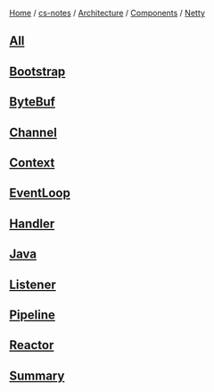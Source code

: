 [Home](https://mengxianbin.github.io) /
[cs-notes](https://mengxianbin.github.io/cs-notes/site) /
[Architecture](https://mengxianbin.github.io/cs-notes/site/Architecture) /
[Components](https://mengxianbin.github.io/cs-notes/site/Architecture/Components) /
[Netty](https://mengxianbin.github.io/cs-notes/site/Architecture/Components/Netty)

## [All](https://mengxianbin.github.io/cs-notes/site/Architecture/Components/Netty/All/)

## [Bootstrap](https://mengxianbin.github.io/cs-notes/site/Architecture/Components/Netty/Bootstrap/)

## [ByteBuf](https://mengxianbin.github.io/cs-notes/site/Architecture/Components/Netty/ByteBuf/)

## [Channel](https://mengxianbin.github.io/cs-notes/site/Architecture/Components/Netty/Channel/)

## [Context](https://mengxianbin.github.io/cs-notes/site/Architecture/Components/Netty/Context/)

## [EventLoop](https://mengxianbin.github.io/cs-notes/site/Architecture/Components/Netty/EventLoop/)

## [Handler](https://mengxianbin.github.io/cs-notes/site/Architecture/Components/Netty/Handler/)

## [Java](https://mengxianbin.github.io/cs-notes/site/Architecture/Components/Netty/Java/)

## [Listener](https://mengxianbin.github.io/cs-notes/site/Architecture/Components/Netty/Listener/)

## [Pipeline](https://mengxianbin.github.io/cs-notes/site/Architecture/Components/Netty/Pipeline/)

## [Reactor](https://mengxianbin.github.io/cs-notes/site/Architecture/Components/Netty/Reactor/)

## [Summary](https://mengxianbin.github.io/cs-notes/site/Architecture/Components/Netty/Summary/)
